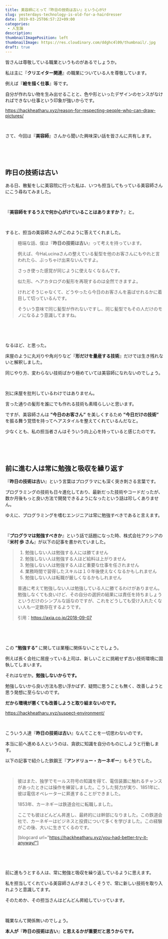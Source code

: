 ```yaml
---
title: 美容師にとって『昨日の技術は古い』という心がけ
slug: yesterdays-technology-is-old-for-a-hairdresser
date: 2019-03-25T06:57:22+09:00
categories: 
 - 人生論
description: 
thumbnailImagePosition: left
thumbnailImage: https://res.cloudinary.com/ddghc4l09/thumbnail/.jpg
draft: true
---
```


<!--more-->

皆さんは尊敬している職業というものがあるでしょうか。

私は主に『<strong>クリエイター関連</strong>』の職業についている人を尊敬しています。

例えば『<strong>絵を描く仕事</strong>』等です。

自分が作れない物を生み出せることと、色や形といったデザインのセンスがなければできない仕事という印象が強いからです。

https://hackheatharu.xyz/reason-for-respecting-people-who-can-draw-pictures/

&nbsp;

さて、今回は『<strong>美容師</strong>』さんから聞いた興味深い話を皆さんに共有します。

&nbsp;

&nbsp;
<h2>昨日の技術は古い</h2>
ある日、散髪をしに美容院に行った私は、いつも担当してもっている美容師さんにこう尋ねてみました。

&nbsp;

『<strong>美容師をするうえで何か心がけていることはありますか？</strong>』と。

&nbsp;

すると、担当の美容師さんがこのように答えてくれました。
<blockquote>極端な話、僕は『<strong>昨日の技術は古い</strong>』って考えを持っています。

例えば、今HaLucinaさんの整えている髪型を他のお客さんにもやれと言われたら、ぶっちゃけ出来ないんですよ。

さっき使った感覚が同じように使えなくなるんです。

似た形、ヘアカタログの髪形を再現するのは全然できますよ。

けれどそうじゃなくて、どうやったら今日のお客さんを喜ばせれるかに着目して切っているんです。

そういう意味で同じ髪型が作れないですし、同じ髪型でもその人だけのモノになるよう意識してますね。</blockquote>
&nbsp;

&nbsp;

なるほど、と思った。

床屋のように丸刈りや角刈りなど『<strong>形だけを量産する技術</strong>』だけでは生き残れないと解釈しました。

同じやり方、変わらない技術ばかり極めていては美容師になれないのでしょう。

&nbsp;

別に床屋を批判しているわけではありません。

言った通りの髪形を誰にでも作れる技術も素晴らしいと思います。

ですが、美容師さんは <strong>”今日のお客さん”</strong> を美しくするため <strong>”今日だけの技術”</strong> を振る舞う覚悟を持ってヘアスタイルを整えてくれているんだなと。

少なくとも、私の担当者さんはそういう向上心を持っていると感じたのです。

&nbsp;

&nbsp;
<h2>前に進む人は常に勉強と吸収を繰り返す</h2>
『<strong>昨日の技術は古い</strong>』という言葉はプログラマにも深く突き刺さる言葉です。

プログラミングの技術も日々進化しており、最新だった技術やコードだったが、数か月後もっと良い方法で開発できるようになったという話は珍しくありません。

ゆえに、プログラミングを嗜むエンジニアは常に勉強すべきであると言えます。

&nbsp;

『<strong>プログラマは勉強すべきか</strong>』という話で話題になった時、株式会社アクシアの『<strong>米村 歩 さん</strong>』が以下の記事を書かれていました。
<blockquote>
<ol>
 	<li>勉強しない人は勉強する人には勝てません</li>
 	<li>勉強しない人は勉強する人ほど給料は上がりません</li>
 	<li>勉強しない人は勉強する人ほど重要な仕事を任されません</li>
 	<li>業務時間で習得したスキルは１０年後使えなくなるかもしれません</li>
 	<li>勉強しない人は転職が厳しくなるかもしれません</li>
</ol>
普通に考えて勉強しない人は勉強している人に勝てるわけがありません。勉強しなくても良いけど、その自分の選択の結果には責任を持ちましょうというだけのシンプルな話なのですが、これをどうしても受け入れたくない人も一定数存在するようです。

引用：<a href="https://axia.co.jp/2018-09-07">https://axia.co.jp/2018-09-07</a></blockquote>
&nbsp;

&nbsp;

この <strong>”勉強する” </strong>に関しては業種に関係ないことでしょう。

例えば長く会社に居座っている上司は、新しいことに挑戦せず古い技術環境に固執してしまいます。

それはなぜか。<strong>勉強しないからです。</strong>

勉強しないから良い方法も思い浮かばず、疑問に思うことも無く、改善しようと思う発想に至らないのです。

<strong>だから環境が悪くても改善しようと取り組まないのです。</strong>

https://hackheatharu.xyz/suspect-environment/

&nbsp;

こういう人達『<strong>昨日の技術は古い</strong>』なんてことを一切思わないのです。

本当に前へ進める人というのは、貪欲に知識を自分のものにしようと行動します。

以下の記事で紹介した鉄鋼王『<strong>アンドリュー・カーネギー</strong>』もそうでした。

&nbsp;
<blockquote>彼はまた、独学でモールス符号の知識を得て、電信装置に触れるチャンスがあったときには操作を練習しました。こうした努力が実り、1851年に、彼は電信オペレーターに昇進することができました。

1853年、カーネギーは鉄道会社に転職しました。

ここでも彼はどんどん昇進し、最終的には幹部になりました。この鉄道会社で、カーネギーはビジネスと投資について多くを学びました。この経験がこの後、大いに生きてくるのです。

[blogcard url="https://hackheatharu.xyz/you-had-better-try-it-anyway/"]</blockquote>
&nbsp;

&nbsp;

前に進もうとする人は、常に勉強と吸収を繰り返しているように思えます。

私を担当してくれている美容師さんがまさしくそうで、常に新しい技術を取り入れようと意識してます。

そのためか、その担当さんはどんどん昇給していっています。

&nbsp;

職業なんて関係無いのでしょう。

<strong>本人が</strong>『<strong>昨日の技術は古い</strong>』<strong>と思えるかが重要だと思うからです。</strong>
